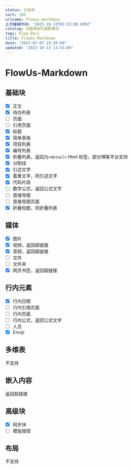 ```yaml
---
status: 已发布
sort: 180
urlname: flowus-markdown
上次编辑时间: "2023-10-13T05:53:00.000Z"
catalog: 功能和API适配情况
tags: Elog-Docs
title: FlowUs-Markdown
date: "2023-07-07 15:38:00"
updated: "2023-10-13 13:53:00"
---
```


# FlowUs-Markdown

## 基础块

- [x] 正文
- [x] 待办列表
- [ ] 页面
- [ ] 引用页面
- [x] 标题
- [x] 简单表格
- [x] 项目列表
- [x] 编号列表
- [x] 折叠列表，返回为`<detail>` Html 标签，部分博客平台支持
- [x] 分割线
- [x] 引述文字
- [x] 着重文字，同引述文字
- [x] 代码片段
- [ ] 数学公式，返回公式文字
- [ ] 思维导图
- [ ] 思维导图页面
- [x] 折叠标题，同折叠列表

## 媒体

- [x] 图片
- [x] 视频，返回超链接
- [x] 音频，返回超链接
- [ ] 文件
- [ ] 文件夹
- [x] 网页书签，返回超链接

## 行内元素

- [x] 行内日期
- [ ] 行内引用页面
- [ ] 行内页面
- [ ] 行内公式，返回公式文字
- [ ] 人员
- [x] Emoji

## 多维表

不支持

## 嵌入内容

返回超链接

## 高级块

- [x] 同步块
- [ ] 模版按钮

## 布局

不支持
